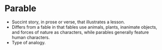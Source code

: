 Parable
=======

* Succint story, in prose or verse, that illustrates a lesson.
* Differs from a fable in that fables use animals, plants, inanimate objects, and forces of nature as characters, while parables generally feature human characters.
* Type of analogy.

